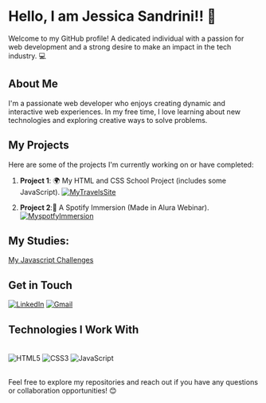 # Hello, I am Jessica Sandrini!! 👋

Welcome to my GitHub profile! A dedicated individual with a passion for web development and a strong desire to make an impact in the tech industry. 💻

## About Me
I'm a passionate web developer who enjoys creating dynamic and interactive web experiences. In my free time, I love learning about new technologies and exploring creative ways to solve problems.

## My Projects
Here are some of the projects I'm currently working on or have completed:

1. **Project 1**: 🌍 My HTML and CSS School Project (includes some JavaScript).
   [![MyTravelsSite](https://img.shields.io/website-up-down-green-red/http/monip.org.svg)](https://jess-travels-project.vercel.app/aboutme.html) 

2. **Project 2**:🎵 A Spotify Immersion (Made in Alura Webinar).
   [![MyspotfyImmersion](https://img.shields.io/website-up-down-green-red/http/monip.org.svg)](https://jessicasandrinii.github.io/Spotify-Immersion/) 

## My Studies:
[My Javascript Challenges](https://github.com/stars/JessicaSandrinii/lists/javascript-challenges)

## Get in Touch
[![LinkedIn](https://img.shields.io/badge/LinkedIn-0077B5?style=for-the-badge&logo=linkedin&logoColor=white)](https://www.linkedin.com/in/jessica-sandrini-b225612b3/) 
[![Gmail](https://img.shields.io/badge/Gmail-D14836?style=for-the-badge&logo=gmail&logoColor=white)](jessica1438@gmail.com/) 

## Technologies I Work With
<div style="display: inline_block"><br/>
  <img align="center" alt="HTML5" src="https://img.shields.io/badge/HTML5-E34F26?style=for-the-badge&logo=html5&logoColor=white"/>
  <img align="center" alt="CSS3" src="https://img.shields.io/badge/CSS3-1572B6?style=for-the-badge&logo=css3&logoColor=white"/>
  <img align="center" alt="JavaScript" src="https://img.shields.io/badge/JavaScript-323330?style=for-the-badge&logo=javascript&logoColor=F7DF1E"/>
</div>

<br/>

Feel free to explore my repositories and reach out if you have any questions or collaboration opportunities! 😊
